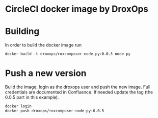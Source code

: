 # CircleCI docker image by DroxOps

# Building

In order to build the docker image run

    docker build -t droxops/roxcomposer-node-py:0.0.5 node-py

# Push a new version

Build the image, login as the droxops user and push the new image. Full credentials are documented in Confluence.
If needed update the tag (the 0.0.5 part in this example).

```bash
docker login
docker push droxops/roxcomposer-node-py:0.0.5
```

